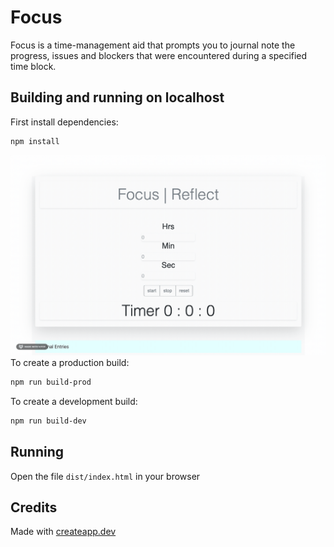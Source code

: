 # Focus

Focus is a time-management aid that prompts you to journal note the progress, issues and blockers that were encountered during a specified time block.

## Building and running on localhost

First install dependencies:

```sh
npm install
```
![Timer](demo/SetTimer.gif)
To create a production build:

```sh
npm run build-prod
```

To create a development build:

```sh
npm run build-dev
```

## Running

Open the file `dist/index.html` in your browser

## Credits

Made with [createapp.dev](https://createapp.dev/)
